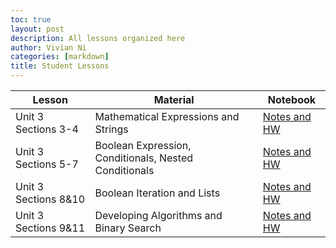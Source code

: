 ```yaml
---
toc: true
layout: post
description: All lessons organized here
author: Vivian Ni
categories: [markdown]
title: Student Lessons 
---
```


| Lesson | Material | Notebook |
|-|-|-|
| Unit 3 Sections 3-4 | Mathematical Expressions and Strings | [Notes and HW](https://vivianknee.github.io/FastPages/2022/12/03/math-express-strings.html) |
| Unit 3 Sections 5-7 | Boolean Expression, Conditionals, Nested Conditionals | [Notes and HW](https://vivianknee.github.io/FastPages/2022/12/05/bool-express-conditional.html) |
| Unit 3 Sections 8&10 | Boolean Iteration and Lists | [Notes and HW]() |
| Unit 3 Sections 9&11 | Developing Algorithms and Binary Search | [Notes and HW]() |